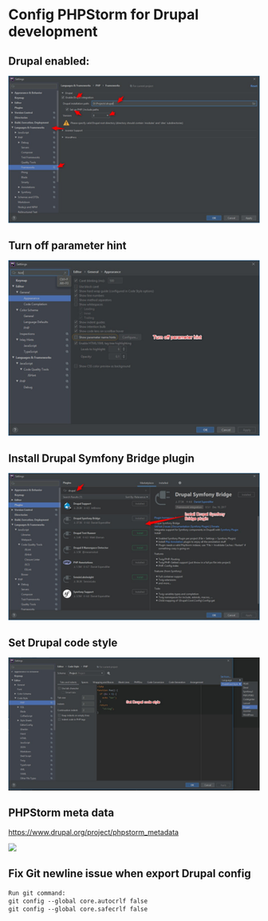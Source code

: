 # Config PHPStorm for Drupal development

## Drupal enabled:

![](https://github.com/flashvnn/drupal-snippets/blob/master/drupal-enable.jpg)

## Turn off parameter hint
![](https://github.com/flashvnn/drupal-snippets/blob/master/2019-10-21_10h02_50.jpg)

## Install Drupal Symfony Bridge plugin
![](https://github.com/flashvnn/drupal-snippets/blob/master/2019-10-21_10h03_47.jpg)

## Set Drupal code style
![](https://github.com/flashvnn/drupal-snippets/blob/master/drupal-code-style.jpg)


## PHPStorm meta data

https://www.drupal.org/project/phpstorm_metadata

![](https://www.drupal.org/files/project-images/phpstorm_metadata.png)


## Fix Git newline issue when export Drupal config
```
Run git command:
git config --global core.autocrlf false
git config --global core.safecrlf false

